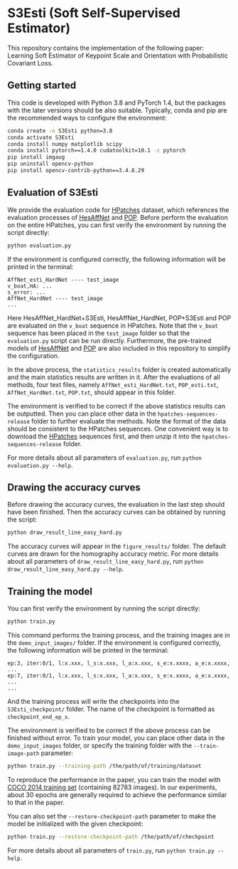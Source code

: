 # S3Esti (Soft Self-Supervised Estimator)
This repository contains the implementation of the following paper: Learning Soft Estimator of Keypoint Scale and Orientation with Probabilistic Covariant Loss.

## Getting started

This code is developed with Python 3.8 and PyTorch 1.4, but the packages with the later versions should be also suitable. Typically, conda and pip are the recommended ways to configure the environment:
```bash
conda create -n S3Esti python=3.8
conda activate S3Esti
conda install numpy matplotlib scipy
conda install pytorch==1.4.0 cudatoolkit=10.1 -c pytorch
pip install imgaug
pip uninstall opencv-python
pip install opencv-contrib-python==3.4.8.29
```

## Evaluation of S3Esti
We provide the evaluation code for [HPatches](https://github.com/hpatches/hpatches-dataset) dataset, which references the evaluation processes of [HesAffNet](https://github.com/ducha-aiki/affnet) and [POP](https://github.com/elvintanhust/POP-Interest-Point). Before perform the evaluation on the entire HPatches, you can first verify the environment by running the script directly:
```bash
python evaluation.py
```
If the environment is configured correctly, the following information will be printed in the terminal:
```text
AffNet_esti_HardNet ---- test_image
v_boat,HA: ...
s_error: ...
AffNet_HardNet ---- test_image
...
```
Here HesAffNet_HardNet+S3Esti, HesAffNet_HardNet, POP+S3Esti and POP are evaluated on the `v_boat` sequence in HPatches. Note that the `v_boat` sequence has been placed in the `test_image` folder so that the `evaluation.py` script can be run directly. Furthermore, the pre-trained models of [HesAffNet](https://github.com/ducha-aiki/affnet) and [POP](https://github.com/elvintanhust/POP-Interest-Point) are also included in this repository to simplify the configuration.

In the above process, the `statistics_results` folder is created automatically and the main statistics results are written in it. After the evaluations of all methods, four text files, namely `AffNet_esti_HardNet.txt`, `POP_esti.txt`,  `AffNet_HardNet.txt`,  `POP.txt`, should appear in this folder. 

The environment is verified to be correct if the above statistics results can be outputted. Then you can place other data in the `hpatches-sequences-release` folder to further evaluate the methods. Note the format of the data should be consistent to the HPatches sequences. One convenient way is to download the [HPatches](https://github.com/hpatches/hpatches-dataset) sequences first, and then unzip it into the `hpatches-sequences-release` folder.

For more details about all parameters of `evaluation.py`, run `python evaluation.py --help`.

## Drawing the accuracy curves
Before drawing the accuracy curves, the evaluation in the last step should have been finished. Then the accuracy curves can be obtained by running the script:
```bash
python draw_result_line_easy_hard.py
```
The accuracy curves will appear in the `figure_results/` folder. The default curves are drawn for the homography accuracy metric. For more details about all parameters of `draw_result_line_easy_hard.py`, run `python draw_result_line_easy_hard.py --help`.

## Training the model

You can first verify the environment by running the script directly:

```bash
python train.py
```

This command performs the training process, and the training images are in the `demo_input_images/` folder. If the environment is configured correctly, the following information will be printed in the terminal:

```text
ep:3, iter:0/1, l:x.xxx, l_s:x.xxx, l_a:x.xxx, s_e:x.xxxx, a_e:x.xxxx, ...
ep:7, iter:0/1, l:x.xxx, l_s:x.xxx, l_a:x.xxx, s_e:x.xxxx, a_e:x.xxxx, ...
...
```

And the training process will write the checkpoints into the `S3Esti_checkpoint/` folder. The name of the checkpoint is formatted as `checkpoint_end_ep_x`.

The environment is verified to be correct if the above process can be finished without error. To train your model, you can place other data in the `demo_input_images` folder, or specify the training folder with the `--train-image-path` parameter: 

```bash
python train.py --training-path /the/path/of/training/dataset
```

To reproduce the performance in the paper, you can train the model with [COCO 2014 training set](http://images.cocodataset.org/zips/train2014.zip) (containing 82783 images). In our experiments, about 30 epochs are generally required to achieve the performance similar to that in the paper.

You can also set the `--restore-checkpoint-path` parameter to make the model be initialized with the given checkpoint:

```bash
python train.py --restore-checkpoint-path /the/path/of/checkpoint
```

For more details about all parameters of `train.py`, run `python train.py --help`.
